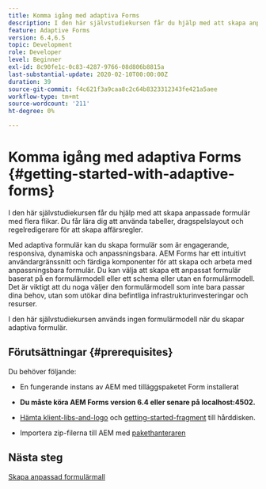 ```yaml
---
title: Komma igång med adaptiva Forms
description: I den här självstudiekursen får du hjälp med att skapa anpassade formulär med flera flikar. Du får lära dig att använda tabeller, dragspelslayout och regelredigerare för att skapa affärsregler.
feature: Adaptive Forms
version: 6.4,6.5
topic: Development
role: Developer
level: Beginner
exl-id: 8c90fe1c-0c83-4287-9766-08d806b8815a
last-substantial-update: 2020-02-10T00:00:00Z
duration: 39
source-git-commit: f4c621f3a9caa8c2c64b8323312343fe421a5aee
workflow-type: tm+mt
source-wordcount: '211'
ht-degree: 0%

---
```


# Komma igång med adaptiva Forms {#getting-started-with-adaptive-forms}

I den här självstudiekursen får du hjälp med att skapa anpassade formulär med flera flikar. Du får lära dig att använda tabeller, dragspelslayout och regelredigerare för att skapa affärsregler.

Med adaptiva formulär kan du skapa formulär som är engagerande, responsiva, dynamiska och anpassningsbara. AEM Forms har ett intuitivt användargränssnitt och färdiga komponenter för att skapa och arbeta med anpassningsbara formulär. Du kan välja att skapa ett anpassat formulär baserat på en formulärmodell eller ett schema eller utan en formulärmodell. Det är viktigt att du noga väljer den formulärmodell som inte bara passar dina behov, utan som utökar dina befintliga infrastrukturinvesteringar och resurser.

I den här självstudiekursen används ingen formulärmodell när du skapar adaptiva formulär.

## Förutsättningar {#prerequisites}

Du behöver följande:

* En fungerande instans av AEM med tilläggspaketet Form installerat

* **Du måste köra AEM Forms version 6.4 eller senare på localhost:4502.**

* [Hämta klient-libs-and-logo](assets/client-libs-and-logo.zip) och [getting-started-fragment](assets/getting-started-fragment.zip) till hårddisken.

* Importera zip-filerna till AEM med [pakethanteraren](http://localhost:4502/crx/packmgr/index.jsp)

## Nästa steg

[Skapa anpassad formulärmall](./create-adaptive-form-template.md)
